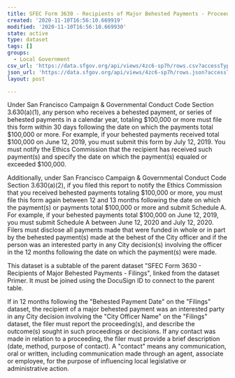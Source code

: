 ```yaml
---
title: SFEC Form 3630 - Recipients of Major Behested Payments - Proceedings
created: '2020-11-10T16:56:10.669919'
modified: '2020-11-10T16:56:10.669930'
state: active
type: dataset
tags: []
groups:
  - Local Government
csv_url: 'https://data.sfgov.org/api/views/4zc6-sp7h/rows.csv?accessType=DOWNLOAD'
json_url: 'https://data.sfgov.org/api/views/4zc6-sp7h/rows.json?accessType=DOWNLOAD'
layout: post

---
```

Under San Francisco Campaign & Governmental Conduct Code Section 3.630(a)(1), any person who receives a behested payment, or series of behested payments in a calendar year, totaling $100,000 or more must file this form within 30 days following the date on which the payments total $100,000 or more. For example, if your behested payments received total $100,000 on June 12, 2019, you must submit this form by July 12, 2019. You must notify the Ethics Commission that the recipient has received such payment(s) and specify the date on which the payment(s) equaled or exceeded $100,000.

Additionally, under San Francisco Campaign & Governmental Conduct Code Section 3.630(a)(2), if you filed this report to notify the Ethics Commission that you received behested payments totaling $100,000 or more, you must file this form again between 12 and 13 months following the date on which the payment(s) or payments total $100,000 or more and submit Schedule A. For example, if your behested payments total $100,000 on June 12, 2019, you must submit Schedule A between June 12, 2020 and July 12, 2020. Filers must disclose all payments made that were funded in whole or in part by the behested payment(s) made at the behest of the City officer and if the person was an interested party in any City decision(s) involving the officer in the 12 months following the date on which the payment(s) were made.

This dataset is a subtable of the parent dataset "SFEC Form 3630 - Recipients of Major Behested Payments - Filings", linked from the dataset Primer. It must be joined using the DocuSign ID to connect to the parent table.

If in 12 months following the "Behested Payment Date" on the "Filings" dataset, the recipient of a major behested payment was an interested party in any City decision involving the "City Officer Name" on the "Filings" dataset, the filer must report the proceeding(s), and describe the outcome(s) sought in such proceedings or decisions.  If any contact was made in relation to a proceeding, the filer must provide a brief description (date, method, purpose of contact).  A "contact" means any communication, oral or written, including communication made through an agent, associate or employee, for the purpose of influencing local legislative or administrative action.
